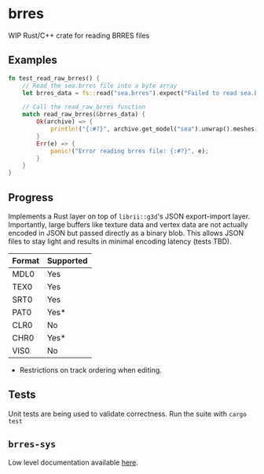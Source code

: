 # brres
WIP Rust/C++ crate for reading BRRES files

## Examples
```rs
fn test_read_raw_brres() {
    // Read the sea.brres file into a byte array
    let brres_data = fs::read("sea.brres").expect("Failed to read sea.brres file");

    // Call the read_raw_brres function
    match read_raw_brres(&brres_data) {
        Ok(archive) => {
            println!("{:#?}", archive.get_model("sea").unwrap().meshes[0]);
        }
        Err(e) => {
            panic!("Error reading brres file: {:#?}", e);
        }
    }
}
```

## Progress
Implements a Rust layer on top of `librii::g3d`'s JSON export-import layer. Importantly, large buffers like texture data and vertex data are not actually encoded in JSON but passed directly as a binary blob. This allows JSON files to stay light and results in minimal encoding latency (tests TBD).

| Format | Supported |
|--------|-----------|
| MDL0   | Yes       |
| TEX0   | Yes       |
| SRT0   | Yes       |
| PAT0   | Yes*      |
| CLR0   | No        |
| CHR0   | Yes*      |
| VIS0   | No        |

* Restrictions on track ordering when editing.

## Tests
Unit tests are being used to validate correctness. Run the suite with `cargo test`

## `brres-sys`
Low level documentation available [here](lib/brres-sys/README.md).
